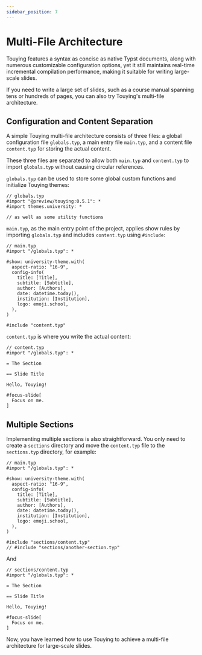 ```yaml
---
sidebar_position: 7
---
```


# Multi-File Architecture

Touying features a syntax as concise as native Typst documents, along with numerous customizable configuration options, yet it still maintains real-time incremental compilation performance, making it suitable for writing large-scale slides.

If you need to write a large set of slides, such as a course manual spanning tens or hundreds of pages, you can also try Touying's multi-file architecture.

## Configuration and Content Separation

A simple Touying multi-file architecture consists of three files: a global configuration file `globals.typ`, a main entry file `main.typ`, and a content file `content.typ` for storing the actual content.

These three files are separated to allow both `main.typ` and `content.typ` to import `globals.typ` without causing circular references.

`globals.typ` can be used to store some global custom functions and initialize Touying themes:

```typst
// globals.typ
#import "@preview/touying:0.5.1": *
#import themes.university: *

// as well as some utility functions
```

`main.typ`, as the main entry point of the project, applies show rules by importing `globals.typ` and includes `content.typ` using `#include`:

```typst
// main.typ
#import "/globals.typ": *

#show: university-theme.with(
  aspect-ratio: "16-9",
  config-info(
    title: [Title],
    subtitle: [Subtitle],
    author: [Authors],
    date: datetime.today(),
    institution: [Institution],
    logo: emoji.school,
  ),
)

#include "content.typ"
```

`content.typ` is where you write the actual content:

```typst
// content.typ
#import "/globals.typ": *

= The Section

== Slide Title

Hello, Touying!

#focus-slide[
  Focus on me.
]
```

## Multiple Sections

Implementing multiple sections is also straightforward. You only need to create a `sections` directory and move the `content.typ` file to the `sections.typ` directory, for example:

```typst
// main.typ
#import "/globals.typ": *

#show: university-theme.with(
  aspect-ratio: "16-9",
  config-info(
    title: [Title],
    subtitle: [Subtitle],
    author: [Authors],
    date: datetime.today(),
    institution: [Institution],
    logo: emoji.school,
  ),
)

#include "sections/content.typ"
// #include "sections/another-section.typ"
```

And

```typst
// sections/content.typ
#import "/globals.typ": *

= The Section

== Slide Title

Hello, Touying!

#focus-slide[
  Focus on me.
]
```

Now, you have learned how to use Touying to achieve a multi-file architecture for large-scale slides.